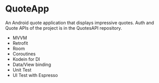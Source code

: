# QuoteApp
An Android quote application that displays impressive quotes. Auth and Quote APIs of the project is in the QuotesAPI repository.

* MVVM
* Retrofit
* Room
* Coroutines
* Kodein for DI
* Data/View binding
* Unit Test
* UI Test with Espresso
